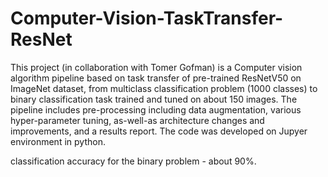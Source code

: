 # Computer-Vision-TaskTransfer-ResNet
This project (in collaboration with Tomer Gofman) is a Computer vision algorithm pipeline
based on task transfer of pre-trained ResNetV50 on ImageNet dataset, from multiclass classification problem (1000 classes) to binary classification task
trained and tuned on about 150 images.
The pipeline includes pre-processing including data augmentation, various hyper-parameter tuning, as-well-as architecture changes and improvements, and a results report.
The code was developed on Jupyer environment in python.

classification accuracy for the binary problem  - about 90%.
